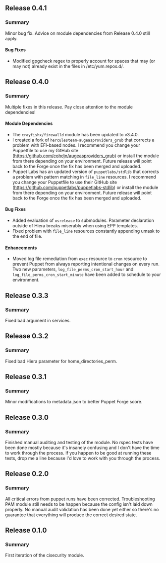 ## Release 0.4.1
### Summary
Minor bug fix.  Advice on module dependencies from Release 0.4.0 still apply.

#### Bug Fixes
* Modified gpgcheck regex to properly account for spaces that may (or may not) already exist in the files in /etc/yum.repos.d/.

## Release 0.4.0
### Summary
Multiple fixes in this release.  Pay close attention to the module dependencies!

#### Module Dependencies
* The `crayfishx/firewalld` module has been updated to v3.4.0.
* I created a fork of `herculesteam-augeasproviders_grub` that corrects a problem with EFI-based nodes.  I recommend you change your Puppetfile to use my GitHub site (https://github.com/cohdjn/augeasproviders_grub) or install the module from there depending on your environment.  Future release will point back to the Forge once the fix has been merged and uploaded.
* Puppet Labs has an updated version of `puppetlabs/stdlib` that corrects a problem with pattern matching in `file_line` resources. I recommend you change your Puppetfile to use their GitHub site (https://github.com/puppetlabs/puppetlabs-stdlib) or install the module from there depending on your environment.  Future release will point back to the Forge once the fix has been merged and uploaded.

#### Bug Fixes
* Added evaluation of `osrelease` to submodules.  Parameter declaration outside of Hiera breaks miserably when using EPP templates.
* Fixed problem with `file_line` resources constantly appending umask to the end of file.

#### Enhancements
* Moved log file remediation from `exec` resource to `cron` resource to prevent Puppet from always reporting intentional changes on every run.  Two new parameters, `log_file_perms_cron_start_hour` and `log_file_perms_cron_start_minute` have been added to schedule to your environment.

## Release 0.3.3
### Summary
Fixed bad argument in services.

## Release 0.3.2
### Summary
Fixed bad Hiera parameter for home_directories_perm.

## Release 0.3.1
### Summary
Minor modifications to metadata.json to better Puppet Forge score.

## Release 0.3.0
### Summary
Finished manual auditing and testing of the module.  No rspec tests have been done mostly because it's insanely confusing and I don't have the time to work through the process.  If you happen to be good at running these tests, drop me a line because I'd love to work with you through the process.

## Release 0.2.0
### Summary
All critical errors from puppet runs have been corrected. Troubleshooting PAM module still needs to be happen because the config isn't laid down properly. No manual audit validation has been done yet either so there's no guarantee that everything will produce the correct desired state.

## Release 0.1.0
### Summary
First iteration of the cisecurity module.
